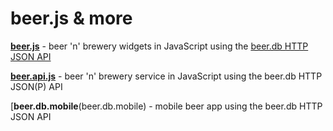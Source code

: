 # beer.js & more

[**beer.js**](beer.js) -  beer 'n' brewery widgets in JavaScript using the [beer.db HTTP JSON API](https://github.com/openbeer/api)

[**beer.api.js**](beer.api.js) - beer 'n' brewery service in JavaScript using the beer.db HTTP JSON(P) API





[**beer.db.mobile**(beer.db.mobile) - mobile beer app using the beer.db HTTP JSON API


